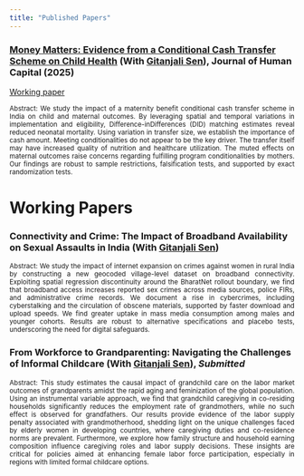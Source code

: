 ```yaml
---
title: "Published Papers"
---
```


### [Money Matters: Evidence from a Conditional Cash Transfer Scheme on Child Health](https://www.journals.uchicago.edu/doi/10.1086/734859) (With [Gitanjali Sen](https://scholar.google.com/citations?user=bbFIXNgAAAAJ&hl=en)), Journal of Human Capital (2025)  
[Working paper](https://papers.ssrn.com/sol3/papers.cfm?abstract_id=4877346) 
<p align="justify"> <small> Abstract: We study the impact of a maternity benefit conditional cash transfer scheme in India on child and maternal outcomes. By leveraging spatial and temporal variations in implementation and eligibility, Difference-inDifferences (DID) matching estimates reveal reduced neonatal mortality. Using variation in transfer size, we establish the importance of cash amount. Meeting conditionalities do not appear to be the key driver. The transfer itself may have increased quality of nutrition and healthcare utilization. The muted effects on maternal outcomes raise concerns regarding fulfilling program conditionalities by mothers. Our findings are robust to sample restrictions, falsification tests, and supported by exact randomization tests. </small> </p> 


# Working Papers

### Connectivity and Crime: The Impact of Broadband Availability on Sexual Assaults in India (With [Gitanjali Sen](https://scholar.google.com/citations?user=bbFIXNgAAAAJ&hl=en))
<p align="justify"> <small> Abstract: We study the impact of internet expansion on crimes against women in rural India by constructing a new geocoded village-level dataset on broadband connectivity.  Exploiting spatial regression discontinuity around the BharatNet rollout boundary, we find that broadband access increases reported sex crimes across media sources, police FIRs, and administrative crime records. We document a rise in cybercrimes, including cyberstalking and the circulation of obscene materials, supported by faster download and upload speeds. We find greater uptake in mass media consumption among males and younger cohorts. Results are robust to alternative specifications and placebo tests, underscoring the need for digital safeguards. </small> </p>

### From Workforce to Grandparenting: Navigating the Challenges of Informal Childcare (With [Gitanjali Sen](https://scholar.google.com/citations?user=bbFIXNgAAAAJ&hl=en)), *Submitted* 
<p align="justify"> <small> Abstract: This study estimates the causal impact of grandchild care on the labor market outcomes of grandparents amidst the rapid aging and feminization of the global population. Using an instrumental variable approach, we find that grandchild caregiving in co-residing households significantly reduces the employment rate of grandmothers, while no such effect is observed for grandfathers. Our results provide evidence of the labor supply penalty associated with grandmotherhood, shedding light on the unique challenges faced by elderly women in developing countries, where caregiving duties and co-residence norms are prevalent. Furthermore, we explore how family structure and household earning composition influence caregiving roles and labor supply decisions. These insights are critical for policies aimed at enhancing female labor force participation, especially in regions with limited formal childcare options. </small> </p>





